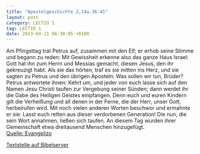 ```yaml
---
title: "Apostelgeschichte 2,14a.36-41"
layout: post
category: LECTIO 1
tag: LECTIO 1
date: 2023-04-11 06:30:05 +0100
---
```

Am Pfingsttag trat Petrus auf, zusammen mit den Elf; er erhob seine Stimme und begann zu reden:
Mit Gewissheit erkenne also das ganze Haus Israel: Gott hat ihn zum Herrn und Messias gemacht, diesen Jesus, den ihr gekreuzigt habt.
Als sie das hörten, traf es sie mitten ins Herz, und sie sagten zu Petrus und den übrigen Aposteln: Was sollen wir tun, Brüder?
Petrus antwortete ihnen: Kehrt um, und jeder von euch lasse sich auf den Namen Jesu Christi taufen zur Vergebung seiner Sünden; dann werdet ihr die Gabe des Heiligen Geistes empfangen.<!--more-->
Denn euch und euren Kindern gilt die Verheißung und all denen in der Ferne, die der Herr, unser Gott, herbeirufen wird.
Mit noch vielen anderen Worten beschwor und ermahnte er sie: Lasst euch retten aus dieser verdorbenen Generation!
Die nun, die sein Wort annahmen, ließen sich taufen. An diesem Tag wurden ihrer Gemeinschaft etwa dreitausend Menschen hinzugefügt.<br>
[Quelle: Evangelizo](https://evangeliumtagfuertag.org/DE/gospel)

[Textstelle auf Bibelserver](https://www.bibleserver.com/EU/Apostelgeschichte2,14a.36-41)
